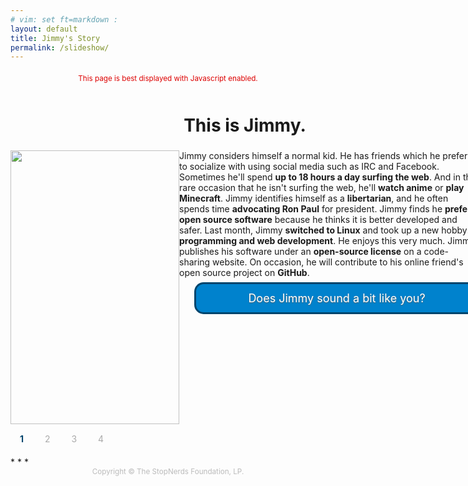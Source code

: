 ```yaml
---
# vim: set ft=markdown :
layout: default
title: Jimmy's Story
permalink: /slideshow/
---
```

<script type="text/javascript">
    function slide(i){
    	var $slide =  $('#slide' +i);
    	$('div.slide:visible').hide(800,'easeOutQuad', function(){
    		$('.chosen').removeClass('chosen');
    		$slide.show(1300,'easeOutQuad');
    		$('.slide-link-' +i).addClass('chosen');
    	});
    }
</script>
<style>
.js{display:none}.slideshow{margin:20px auto}div.slide{overflow:auto;width:750px}div.slide h2{font-size:2em;text-align:center}div.slide img.jimmy{float:left}div.slide p{width:450px;margin:.5em auto;float:right;line-height:1.8em}div.slide p.nextbtn{background:#0082cd;height:45px;border:3px solid #00456d;border-radius:15px}div.slide p.nextbtn:hover{background:#3092cb}div.slide p.nextbtn a{color:#fff;text-decoration:none;font-size:18px;text-shadow:0 1px 2px #666;text-align:center;height:45px;line-height:45px;display:block}ul#slidenumbers{padding:0;margin:15px 0;list-style:none}ul#slidenumbers li{display:inline;padding:15px}ul#slidenumbers li a{color:#aaa;text-decoration:none}ul#slidenumbers li a:hover{color:#d00}ul#slidenumbers li a.chosen{font-weight:700;color:#00456d}footer{color:#bbb;text-align:center}
</style>

<div class="slideshow">
    <noscript>
        <p style="text-align:center;color:#d00;font-size:smaller;">This page is best displayed with Javascript enabled.</p>
    </noscript>
    <div class="slide" id="slide1" style="display: block;">
        <h2>This is Jimmy.</h2>
        <img class="jimmy" src="{{site.baseurl}}/img/slideshow/1.png" style="width:270px;height:438px;">
        <div>
            Jimmy considers himself a normal kid. He has friends which he prefers to socialize with using social media such as IRC and Facebook.
            Sometimes he'll spend <b>up to 18 hours a day surfing the web</b>. And in the rare occasion that he isn't surfing the web, he'll <b>watch anime</b> or <b>play Minecraft</b>.
            Jimmy identifies himself as a <b>libertarian</b>, and he often spends time <b>advocating Ron Paul</b> for president.
            Jimmy finds he <b>prefers open source software</b> because he thinks it is better developed and safer.
            Last month, Jimmy <b>switched to Linux</b> and took up a new hobby: <b>programming and web development</b>. He enjoys this very much.
            Jimmy publishes his software under an <b>open-source license</b> on a code-sharing website. On occasion, he will contribute to his online friend's open source project on <b>GitHub</b>.
            <p class="nextbtn js" style="display: block;"><a onclick="slide(2);" href="#slide2">Does Jimmy sound a bit like you?</a></p>
        </div>
    </div>
    <div class="slide" id="slide2" style="display: none;">
        <h2>Does Jimmy sound a bit like you?</h2>
        <img class="jimmy" src="{{site.baseurl}}/img/slideshow/2.png" style="width:270px;height:488px;">
        <div>
            You see, <b>Jimmy isn't mentally healthy</b>. And if he sounds anything like you, <b>you're most likely ill too</b>.
            While Jimmy's doings may seem innocent, he isn't very productive at all. He might spend up to <b>two days</b> fixing his WLAN or <b>a week</b> upgrading his Linux distribution. Jimmy doesn't realize it, but his mental well-being is declining rapidly as he becomes more and more obsessed with the foolish concept of "open source" software.
            Jimmy has a girlfriend; her name is <b>Sakura Haruno</b> and she has <b>pink hair</b> and <b>green eyes</b>. And while it might not sound like it, Jimmy is still a <b>virgin</b>. Why? Because Sakura is an <b>anime character</b>.
            Chances are that although you might not share Jimmy's exact story, <b>you are just as sick and things are going to get much, much worse if you don't act now</b>. However, <b>it's not too late</b>. There is still hope.
            <p class="nextbtn js" style="display: block;"><a onclick="slide(3);" href="#slide3">So, what can I do?</a></p>
        </div>
    </div>
    <div class="slide" id="slide3" style="display: none;">
        <h2>What can you do?</h2>
        <img class="jimmy" src="{{site.baseurl}}/img/slideshow/3.png" style="width:270px;height:526px;">
        <div>
            First of all, <b>don't panic</b>. Taking rushed decisions will not help you—it's more likely to make your life <b>worse</b>.
            When you have thought over your mental health status and decided to take action, <b>see a psychologist</b>. He can identify mental illnesses such as <b>Asperger's syndrome</b>, <b>schizophrenia</b> or <b>bipolar disorder</b>.
            If you are a libertarian, stop advocating libertarian candidates such as Ron Paul and vote <b>Obama 2012</b>.
            Abandoning Minecraft is the next step, and probably the most important. If you have issues stopping, try seeking out <b>group therapy</b>.
            Linux and open source software are the next factors to get rid of. The solution is simple: <b>buy a Mac</b>. Be sure to ignore freetard propaganda such as "Mac is for faggots"; this is <acronym title="fear, uncertainty and doubt">FUD</acronym>, pure and simple.
            To stop watching anime is the hardest step and probably the most painful. StopNerds.org recommends that watching mentally healthy cartoons such as <b>Kim Possible</b> and <b>South Park</b> is the best and easiest way to counter any urge to watch sicko Japanese cartoons.
            If you've successfully followed every step above, congratulations! Remember to revisit your psychologist to make sure that the mental illness has disappeared.
            <p class="nextbtn js" style="display: block;"><a onclick="slide(4);" href="#slide4">What happened to Jimmy?</a></p>
        </div>
    </div>
    <div class="slide" id="slide4" style="display: none;">
        <h2>What happened to Jimmy?</h2>
        <img class="jimmy" src="{{site.baseurl}}/img/slideshow/4.png" style="width:270px;height:556px;margin-right: 15px;">
        <div>
            Jimmy was able to overcome his mental illness. He has had <b>three relationships</b> with real women within two weeks.
            Jimmy's support for Ron Paul <b>has ceased</b>. He now holds sensible political opinions and votes for non-libertarian candidates only.
            Since he is <b>no longer tied to his computer</b>, Jimmy has become a successful politician himself. He advocates long-term improvement of mental health in the US.
        </div>
        <p style="text-align:center"><a href="{{site.baseurl}}"><img style="width:308px;height:150px;margin:30px 0;" src="{{site.baseurl}}/img/logo150px.png"></a></p>
        <p class="nextbtn"><a href="{{site.baseurl}}/nerd-test/">Are you a nerd? Take the test to find out.</a></p>
    </div>
    <ul id="slidenumbers" class="js" style="display: block;">
        <li><a class="slide-link-1 chosen" onclick="slide(1);" href="#slide1">1</a></li>
        <li><a class="slide-link-2" onclick="slide(2);" href="#slide2">2</a></li>
        <li><a class="slide-link-3" onclick="slide(3);" href="#slide3">3</a></li>
        <li><a class="slide-link-4" onclick="slide(4);" href="#slide4">4</a></li>
    </ul>
</div>
* * *
<footer><small>Copyright © The StopNerds Foundation, LP.</small></footer>
